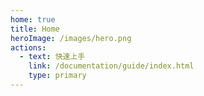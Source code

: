 ```yaml
---
home: true
title: Home
heroImage: /images/hero.png
actions:
  - text: 快速上手
    link: /documentation/guide/index.html
    type: primary
---
```


